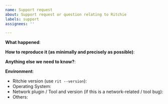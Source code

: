 ```yaml
---
name: Support request
about: Support request or question relating to Ritchie
labels: support
assignees: ''

---
```


<!--
    Use this template when requesting support or to ask questions.
    Please include useful information for understanding your question.
    Thanks!
-->


**What happened**:

**How to reproduce it (as minimally and precisely as possible)**:

**Anything else we need to know?**:

**Environment**:
- Ritchie version (use `rit --version`):
- Operating System:
- Network plugin / Tool and version (if this is a network-related / tool bug):
- Others:
